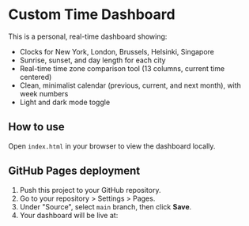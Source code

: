 # Custom Time Dashboard

This is a personal, real-time dashboard showing:
- Clocks for New York, London, Brussels, Helsinki, Singapore
- Sunrise, sunset, and day length for each city
- Real-time time zone comparison tool (13 columns, current time centered)
- Clean, minimalist calendar (previous, current, and next month), with week numbers
- Light and dark mode toggle

## How to use

Open `index.html` in your browser to view the dashboard locally.

## GitHub Pages deployment

1. Push this project to your GitHub repository.
2. Go to your repository > Settings > Pages.
3. Under "Source", select `main` branch, then click **Save**.
4. Your dashboard will be live at: